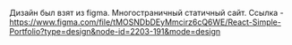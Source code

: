 Дизайн был взят из figma. Многостраничный статичный сайт. Ссылка - https://www.figma.com/file/tMOSNDbDEyMmcirz6cQ6WE/React-Simple-Portfolio?type=design&node-id=2203-191&mode=design
